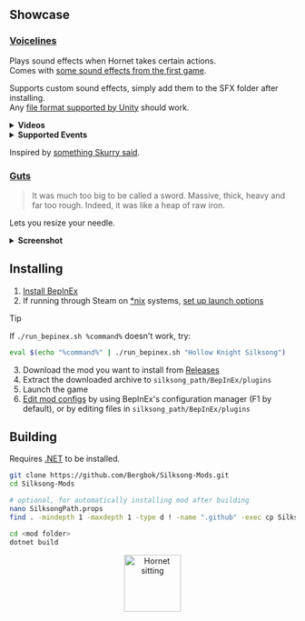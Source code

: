 ## Showcase

### [Voicelines](./Voicelines)

Plays sound effects when Hornet takes certain actions.  
Comes with [some sound effects from the first game](./Voicelines/SFX/).

Supports custom sound effects, simply add them to the SFX folder after installing.  
Any [file format supported by Unity](https://docs.unity3d.com/6000.2/Documentation/Manual/AudioFiles-compatibility.html) should work.

<details>
<summary><strong>Videos</strong></summary>

<br>

https://github.com/user-attachments/assets/3e3813d6-4924-4982-8823-86eb9576f808

https://github.com/user-attachments/assets/c6c63ed8-a299-40be-aace-94eba34b1a71

https://github.com/user-attachments/assets/cd6d4045-beca-4860-a592-76896960c859

https://github.com/user-attachments/assets/f8e58b28-b378-4999-8f3e-3baa8fb070e5

</details>

<details>
<summary><strong>Supported Events</strong></summary>

- Attack
- Bind / Heal
- Clawline / Harpoon
- Cross Stitch / Parry
- Dash / Run Attack
- Death
- Drifter's Cloak / Float
- Faydown Cloak / Double Jump
- Hurt
- Jump
- Lava Bell Hit
- Nail Art / Charge Attack
- Needolin
- Pale Nails
- Ring Taunt / Poshanka
- Rune Rage
- Sharpdart
- Silk Soar / Super Jump
- Silkspear
- Swift Step
- Taunt
- Thread Storm
- Warding Bell Hit

</details>

Inspired by [something Skurry said](https://youtu.be/KoL2oD1TQuo?t=2930).

### [Guts](./Guts)

> It was much too big to be called a sword. Massive, thick, heavy and far too rough. Indeed, it was like a heap of raw iron.

Lets you resize your needle.

<details>
<summary><strong>Screenshot</strong></summary>

<div align=center>
	<picture>
		<img src='https://i.imgur.com/Q16mf36.jpeg' alt='Hunter crest nail slash with 3x scale modifier' />
	</picture>
</div>

</details>

## Installing

1. [Install BepInEx](https://docs.bepinex.dev/articles/user_guide/installation/index.html#installing-bepinex-1)
2. If running through Steam on [*nix](https://en.wikipedia.org/wiki/Unix-like) systems, [set up launch options](https://docs.bepinex.dev/articles/advanced/steam_interop.html#2-set-up-permissions)

> [!TIP]  
> If `./run_bepinex.sh %command%` doesn't work, try:
> ```bash
> eval $(echo "%command%" | ./run_bepinex.sh "Hollow Knight Silksong")
> ```

3. Download the mod you want to install from [Releases](github.com/Bergbok/Silksong-Mods/releases)
4. Extract the downloaded archive to `silksong_path/BepInEx/plugins`
5. Launch the game
6. [Edit mod configs](https://docs.bepinex.dev/articles/user_guide/configuration.html#configuring-plugins) by using BepInEx's configuration manager (F1 by default), or by editing files in `silksong_path/BepInEx/plugins`

## Building

Requires [.NET](https://dotnet.microsoft.com/en-us/download) to be installed.

```bash
git clone https://github.com/Bergbok/Silksong-Mods.git
cd Silksong-Mods

# optional, for automatically installing mod after building
nano SilksongPath.props
find . -mindepth 1 -maxdepth 1 -type d ! -name ".github" -exec cp SilksongPath.props {}/SilksongPath.props \;

cd <mod folder>
dotnet build
```

<div align=center>
	<picture>
		<img src='https://i.imgur.com/ACl8IP3.png' alt='Hornet sitting' width=100 />
	</picture>
</div>

<!--
## Ideas

- [ ] GunZ mod (make all animations cancellable)
-->

